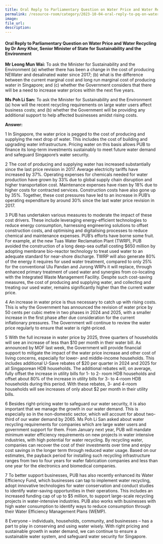 ```yaml
---
title: Oral Reply to Parliamentary Question on Water Price and Water Recycling by Dr Amy Khor, Senior Minister of State for Sustainability and the Environment
permalink: /resource-room/category/2023-10-04-oral-reply-to-pq-on-water-price-and-water-recycling/
image:
file_url:
description:
---
```


#### Oral Reply to Parliamentary Question on Water Price and Water Recycling by Dr Amy Khor, Senior Minister of State for Sustainability and the Environment

**Mr Leong Mun Wai:** To ask the Minister for Sustainability and the Environment (a) whether there has been a change in the cost of producing NEWater and desalinated water since 2017; (b) what is the difference between the current marginal cost and long run marginal cost of producing water in Singapore; and (c) whether the Government considers that there will be a need to increase water prices within the next five years.

**Ms Poh Li San:** To ask the Minister for Sustainability and the Environment (a) how will the recent recycling requirements on large water users affect business costs; and (b) whether the Government will be providing any additional support to help affected businesses amidst rising costs.

**Answer:**  

1	In Singapore, the water price is pegged to the cost of producing and supplying the next drop of water. This includes the cost of building and upgrading water infrastructure. Pricing water on this basis allows PUB to finance its long-term investments sustainably to meet future water demand and safeguard Singapore’s water security.  

2 The cost of producing and supplying water has increased substantially since the last price revision in 2017. Average electricity tariffs have increased by 37%. Operating expenses for chemicals needed for water production have grown by 33% due to global supply chain disruption and higher transportation cost. Maintenance expenses have risen by 18% due to higher costs for contracted services. Construction costs have also gone up by 35%. Together, these cost pressures have led to an increase in PUB’s operating expenditure by around 30% since the last water price revision in 2017.  

3 PUB has undertaken various measures to moderate the impact of these cost drivers. These include leveraging energy-efficient technologies to reduce energy consumption, harnessing engineering solutions to offset construction costs, and optimising and digitalising processes to reduce chemical and maintenance expenses. PUB’s efforts have borne some fruit. For example, at the new Tuas Water Reclamation Plant (TWRP), PUB avoided the construction of a long deep-sea outfall costing $650 million by adopting membrane bio-reactor technology to treat used water to an adequate standard for near-shore discharge. TWRP will also generate 80% of the energy it requires for used water treatment, compared to only 25% for the conventional Ulu Pandan and Jurong WRPs it will replace, through enhanced primary treatment of used water and synergies from co-locating with the Integrated Waste Management Facility. Despite such cost-saving measures, the cost of producing and supplying water, and collecting and treating our used water, remains significantly higher than the current water price.  

4 An increase in water price is thus necessary to catch up with rising costs. This is why the Government has announced the revision of water price by 50 cents per cubic metre in two phases in 2024 and 2025, with a smaller increase in the first phase after due consideration for the current inflationary pressures. The Government will continue to review the water price regularly to ensure that water is right-priced.  

5 With the full increase in water price by 2025, three quarters of households will see an increase of less than $10 per month in their water bill. As announced by MOF last week, the Government will provide financial support to mitigate the impact of the water price increase and other cost of living concerns, especially for lower- and middle-income households. This includes additional U-Save rebates of $20 per quarter in 2024 and 2025 for all Singaporean HDB households. The additional rebates will, on average, fully offset the increase in utility bills for 1- to 2- room HDB households and offset about 80% of the increase in utility bills for 3- to 4-room HDB households during this period. With these rebates, 3- and 4-room households will see increases of only about $2 per month in their utility bills.  

6 Besides right-pricing water to safeguard our water security, it is also important that we manage the growth in our water demand. This is especially so in the non-domestic sector, which will account for about two-third of our water demand by 2065. Ms Poh Li San asked about water recycling requirements for companies which are large water users and government support for them.  From January next year, PUB will mandate minimum water efficiency requirements on new projects in water intensive industries, with high potential for water recycling. By recycling water, companies can recover the cost of their investments over time and enjoy cost savings in the longer term through reduced water usage. Based on our estimates, the payback period for installing such recycling infrastructure ranges from two to four years for wafer fabrication companies and less than one year for the electronics and biomedical companies.  

7 To better support businesses, PUB has also recently enhanced its Water Efficiency Fund, which businesses can tap to implement water recycling, adopt innovative technologies for water conservation and conduct studies to identify water-saving opportunities in their operations. This includes an increased funding cap of up to $5 million, to support large-scale recycling projects in water-intensive industries. PUB also works with businesses with high water consumption to identify ways to reduce consumption through their Water Efficiency Management Plans (WEMP).  

8 Everyone – individuals, households, community, and businesses – has a part to play in conserving and using water wisely. With right pricing and sustainable growth in water demand, we can continue to ensure a sustainable water system, and safeguard water security for Singapore.  
